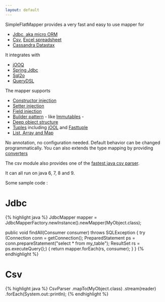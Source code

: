 ```yaml
---
layout: default
---
```


SimpleFlatMapper provides a very fast and easy to use mapper for

 * [Jdbc, aka micro ORM](0102-getting-started-jdbc.html)
 * [Csv](0101-getting-started-csv.html), [Excel spreadsheet](0105-getting-started-poi.html)
 * [Cassandra Datastax](0103-getting-started-datastax.html)
 
It integrates with 
 * [jOOQ](0106-getting-started-jooq.html)
 * [Spring Jdbc](0104-getting-started-springjdbc.html)
 * [Sql2o](0108-getting-started-sql2o.html)
 * [QueryDSL](0107getting-started-querydsl.html)
 
The mapper supports 
 * [Constructor injection]()
 * [Setter injection]()
 * [Field injection]()
 * [Builder pattern]() - like [Immutables]() -
 * [Deep object structure]()
 * [Tuples]() including [jOOL]() and [Fasttuple]()
 * [List, Array and Map]()
 
No annotation, no configuration needed. 
Default behavior can be changed programmatically.
You can also extends the type mapping by providing [converters]()

The csv module also provides one of the [fastest java csv parser]().

It can all run on java 6, 7, 8 and 9.

Some sample code :

# Jdbc
{% highlight java %}
JdbcMapper<MyObject> mapper =
    JdbcMapperFactory.newInstance().newMapper(MyObject.class);

public void findAll(Consumer<MyObject> consumer) throws SQLException {
    try (Connection conn = getConnection();
        PreparedStatement ps = 
            conn.prepareStatement("select * from my_table");
        ResultSet rs = ps.executeQuery();) {
        return mapper.forEach(rs, consumer);
    }
}
{% endhighlight %}

# Csv
{% highlight java %}
CsvParser
    .mapTo(MyObject.class)
    .stream(reader)
    .forEach(System.out::println);
{% endhighlight %}





 